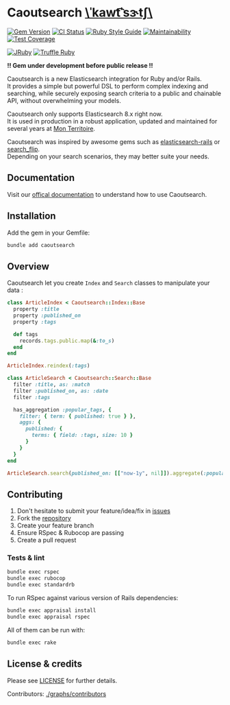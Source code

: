 # Caoutsearch [\ˈkawt͡ˈsɝtʃ\\](http://ipa-reader.xyz/?text=ˈkawt͡ˈsɝtʃ)

<span>[![Gem Version](https://badge.fury.io/rb/caoutsearch.svg)](https://rubygems.org/gems/caoutsearch)</span> <span>
[![CI Status](https://github.com/mon-territoire/caoutsearch/actions/workflows/ci.yml/badge.svg)](https://github.com/mon-territoire/caoutsearch/actions/workflows/ci.yml)</span> <span>
[![Ruby Style Guide](https://img.shields.io/badge/code_style-standard-brightgreen.svg)](https://github.com/testdouble/standard)</span> <span>
[![Maintainability](https://api.codeclimate.com/v1/badges/fbe73db3fd8be9a10e12/maintainability)](https://codeclimate.com/github/mon-territoire/caoutsearch/maintainability)</span> <span>
[![Test Coverage](https://api.codeclimate.com/v1/badges/fbe73db3fd8be9a10e12/test_coverage)](https://codeclimate.com/github/mon-territoire/caoutsearch/test_coverage)</span>

<span>[![JRuby](https://github.com/mon-territoire/caoutsearch/actions/workflows/jruby.yml/badge.svg)](https://github.com/mon-territoire/caoutsearch/actions/workflows/jruby.yml)</span> <span>
[![Truffle Ruby](https://github.com/mon-territoire/caoutsearch/actions/workflows/truffle_ruby.yml/badge.svg)](https://github.com/mon-territoire/caoutsearch/actions/workflows/truffle_ruby.yml)</span>

**!! Gem under development before public release !!**

Caoutsearch is a new Elasticsearch integration for Ruby and/or Rails.  
It provides a simple but powerful DSL to perform complex indexing and searching, while securely exposing search criteria to a public and chainable API, without overwhelming your models.

Caoutsearch only supports Elasticsearch 8.x right now.  
It is used in production in a robust application, updated and maintained for several years at [Mon Territoire](https://mon-territoire.fr).

Caoutsearch was inspired by awesome gems such as [elasticsearch-rails](https://github.com/elastic/elasticsearch-rails) or [search_flip](https://github.com/mrkamel/search_flip).  
Depending on your search scenarios, they may better suite your needs.

## Documentation

Visit our [offical documentation](https://mon-territoire.github.io/caoutsearch) to understand how to use Caoutsearch.

## Installation

Add the gem in your Gemfile:

```bash
bundle add caoutsearch
```

## Overview

Caoutsearch let you create `Index` and `Search` classes to manipulate your data :

```ruby
class ArticleIndex < Caoutsearch::Index::Base
  property :title
  property :published_on
  property :tags

  def tags
    records.tags.public.map(&:to_s)
  end
end

ArticleIndex.reindex(:tags)
```

```ruby
class ArticleSearch < Caoutsearch::Search::Base
  filter :title, as: :match
  filter :published_on, as: :date
  filter :tags

  has_aggregation :popular_tags, {
    filter: { term: { published: true } },
    aggs: {
      published: {
        terms: { field: :tags, size: 10 }
      }
    }
  }
end

ArticleSearch.search(published_on: [["now-1y", nil]]).aggregate(:popular_tags)
```

## Contributing

1. Don't hesitate to submit your feature/idea/fix in [issues](https://github.com/inkstak/activejob-status)
2. Fork the [repository](https://github.com/inkstak/activejob-status)
3. Create your feature branch
4. Ensure RSpec & Rubocop are passing
4. Create a pull request

### Tests & lint

```bash
bundle exec rspec
bundle exec rubocop
bundle exec standardrb
```

To run RSpec against various version of Rails dependencies:
```bash
bundle exec appraisal install
bundle exec appraisal rspec
```

All of them can be run with:

```bash
bundle exec rake
```

## License & credits

Please see [LICENSE](https://github.com/mon-territoire/caoutsearch/blob/main/LICENSE) for further details.

Contributors: [./graphs/contributors](https://github.com/mon-territoire/caoutsearch/graphs/contributors)

